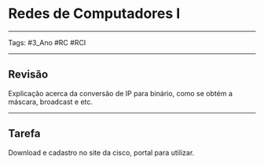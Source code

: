 # Redes de Computadores I

---

Tags: #3_Ano #RC #RCI 

---

## Revisão

Explicação acerca da conversão de IP para binário, como se obtém a máscara, broadcast e etc.

---

## Tarefa

Download e cadastro no site da cisco, portal para utilizar.